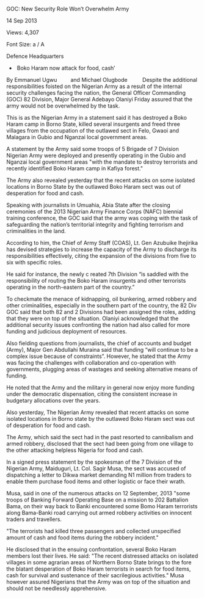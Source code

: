 GOC: New Security Role Won’t Overwhelm Army

14 Sep 2013

Views: 4,307

Font Size: a / A

Defence Headquarters

*  Boko Haram now attack for food, cash’

By Emmanuel Ugwu         and Michael Olugbode         
Despite the additional responsibilities foisted on the Nigerian Army as a result of the internal security challenges facing the nation, the General Officer Commanding (GOC) 82 Division, Major General Adebayo Olaniyi Friday assured that the army would not be overwhelmed by the task.

This is as the Nigerian Army in a statement said it has destroyed a Boko Haram camp in Borno State, killed several insurgents and freed three villages from the occupation of the outlawed sect in Felo, Gwaoi and Malagara in Gubio and Nganzai local government areas.

A statement by the Army said some troops of 5 Brigade of 7 Division Nigerian Army were deployed and presently operating in the Gubio and Nganzai local government areas "with the mandate to destroy terrorists and recently identified Boko Haram camp in Kafiya forest."

The Army also revealed yesterday that the recent attacks on some isolated locations in Borno State by the outlawed Boko Haram sect was out of desperation for food and cash.

Speaking with journalists in Umuahia, Abia State after the closing ceremonies of the 2013 Nigerian Army Finance Corps (NAFC) biennial training conference, the GOC said that the army was coping with the task of safeguarding the nation’s territorial integrity and fighting terrorism and criminalities in the land.

According to him, the Chief of Army Staff (COAS), Lt. Gen Azubuike Ihejirika has devised strategies to increase the capacity of the Army to discharge its responsibilities effectively, citing the expansion of the divisions from five to six with specific roles.

He said for instance, the newly c reated 7th Division “is saddled with the responsibility of routing the Boko Haram insurgents and other terrorists operating in the north-eastern part of the country.”

To checkmate the menace of kidnapping, oil bunkering, armed robbery and other criminalities, especially in the southern part of the country, the 82 Div GOC said that both 82 and 2 Divisions had been assigned the roles, adding that they were on top of the situation.
Olaniyi acknowledged that the additional security issues confronting the nation had also called for more funding and judicious deployment of resources.

Also fielding questions from journalists, the chief of accounts and budget (Army), Major Gen Abdullahi Muraina said that funding “will continue to be a complex issue because of constraints”. However, he stated that the Army was facing the challenges with collaboration and co-operation with governments, plugging areas of wastages and seeking alternative means of funding.

He noted that the Army and the military in general now enjoy more funding under the democratic dispensation, citing the consistent increase in budgetary allocations over the years.

Also yesterday, The Nigerian Army revealed that recent attacks on some isolated locations in Borno state by the outlawed Boko Haram sect was out of desperation for food and cash.

The Army, which said the sect had in the past resorted to cannibalism and armed robbery, disclosed that the sect had been going from one village to the other attacking helpless Nigeria for food and cash.

In a signed press statement by the spokesman of the 7 Division of the Nigerian Army, Maiduguri, Lt. Col. Sagir Musa, the sect was accused of dispatching a letter to Dikwa market demanding N1 million from traders to enable them purchase food items and other logistic or face their wrath.

Musa, said in one of the numerous attacks on 12 September, 2013 "some troops of Banking Forward Operating Base on a mission to 202 Battalion Bama, on their way back to Banki encountered some Bomo Haram terrorists along Bama-Banki road carrying out armed robbery activities on innocent traders and travellers.

"The terrorists had killed three passengers and collected unspecified amount of cash and food items during the robbery incident."

He disclosed that in the ensuing confrontation, several Boko Haram members lost their lives.
He said: "The recent distressed attacks on isolated villages in some agrarian areas of Northern Borno State brings to the fore the blatant desperation of Boko Haram terrorists in search for food items, cash for survival and sustenance of their sacrilegious activities."
Musa however assured Nigerians that the Army was on top of the situation and should not be needlessly apprehensive.
